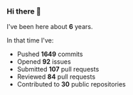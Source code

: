 ### Hi there 👋

I've been here about **6** years.

In that time I've:

- Pushed **1649** commits
- Opened **92** issues
- Submitted **107** pull requests
- Reviewed **84** pull requests
- Contributed to **30** public repositories

<!-- ![My scrobbles](https://lastfm-recently-played.vercel.app/api?user=dotdub) -->
